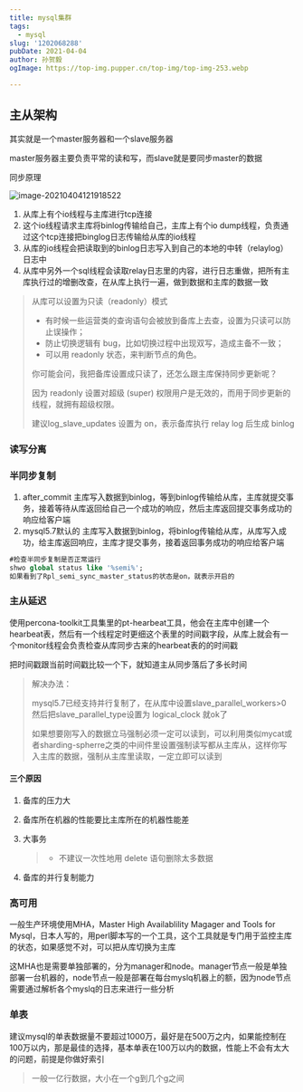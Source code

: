 ```yaml
---
title: mysql集群
tags:
  - mysql
slug: '1202068288'
pubDate: 2021-04-04
author: 孙贺毅
ogImage: https://top-img.pupper.cn/top-img/top-img-253.webp

---
```


## 主从架构

<!-- more -->

其实就是一个master服务器和一个slave服务器

master服务器主要负责平常的读和写，而slave就是要同步master的数据

同步原理

![image-20210404121918522](https://gitee.com/flow_disaster/blog-map-bed/raw/master/img/image-20210404121918522.png)

1. 从库上有个io线程与主库进行tcp连接
2. 这个io线程请求主库将binlog传输给自己，主库上有个io dump线程，负责通过这个tcp连接把binglog日志传输给从库的io线程
3. 从库的io线程会把读取到的binlog日志写入到自己的本地的中转（relaylog）日志中
4. 从库中另外一个sql线程会读取relay日志里的内容，进行日志重做，把所有主库执行过的增删改查，在从库上执行一遍，做到数据和主库的数据一致

> 从库可以设置为只读（readonly）模式
>
> - 有时候一些运营类的查询语句会被放到备库上去查，设置为只读可以防止误操作；
> - 防止切换逻辑有 bug，比如切换过程中出现双写，造成主备不一致；
> - 可以用 readonly 状态，来判断节点的角色。
>
> 你可能会问，我把备库设置成只读了，还怎么跟主库保持同步更新呢？
>
> 因为 readonly 设置对超级 (super) 权限用户是无效的，而用于同步更新的线程，就拥有超级权限。
>
> 建议log_slave_updates 设置为 on，表示备库执行 relay log 后生成 binlog

### 读写分离

### 半同步复制

1. after_commit   主库写入数据到binlog，等到binlog传输给从库，主库就提交事务，接着等待从库返回给自己一个成功的响应，然后主库返回提交事务成功的响应给客户端
2. mysql5.7默认的 主库写入数据到binlog，将binlog传输给从库，从库写入成功，给主库返回响应，主库才提交事务，接着返回事务成功的响应给客户端

```sql
#检查半同步复制是否正常运行
shwo global status like '%semi%';
如果看到了Rpl_semi_sync_master_status的状态是on，就表示开启的
```

### 主从延迟

使用percona-toolkit工具集里的pt-hearbeat工具，他会在主库中创建一个hearbeat表，然后有一个线程定时更细这个表里的时间戳字段，从库上就会有一个monitor线程会负责检查从库同步古来的hearbeat表的的时间戳

把时间戳跟当前时间戳比较一个下，就知道主从同步落后了多长时间

> 解决办法：
>
> mysql5.7已经支持并行复制了，在从库中设置slave_parallel_workers>0 然后把slave_parallel_type设置为 logical_clock 就ok了
>
> 如果想要刚写入的数据立马强制必须一定可以读到，可以利用类似mycat或者sharding-spherre之类的中间件里设置强制读写都从主库从，这样你写入主库的数据，强制从主库里读取，一定立即可以读到

#### 三个原因

1. 备库的压力大

2. 备库所在机器的性能要比主库所在的机器性能差

3. 大事务

   > - 不建议一次性地用 delete 语句删除太多数据

4. 备库的并行复制能力

### 高可用

一般生产环境使用MHA，Master High Availablility Magager and Tools for Mysql，日本人写的，用perl脚本写的一个工具，这个工具就是专门用于监控主库的状态，如果感觉不对，可以把从库切换为主库

这MHA也是需要单独部署的，分为manager和node。manager节点一般是单独部署一台机器的，node节点一般是部署在每台myslq机器上的额，因为node节点需要通过解析各个myslq的日志来进行一些分析

### 单表

建议mysql的单表数据量不要超过1000万，最好是在500万之内，如果能控制在100万以内，那是最佳的选择，基本单表在100万以内的数据，性能上不会有太大的问题，前提是你做好索引

> 一般一亿行数据，大小在一个g到几个g之间